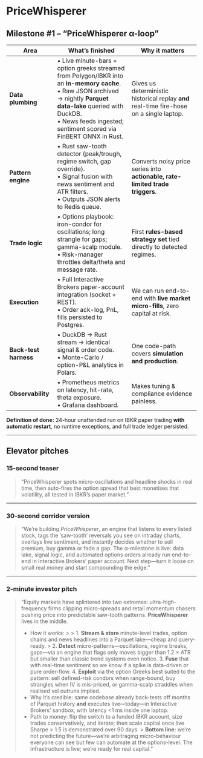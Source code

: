 # PriceWhisperer

## **Milestone #1 – “PriceWhisperer α-loop”**

| Area                  | What’s finished                                                                                                                                                                                                                             | Why it matters                                                                           |
| --------------------- | ------------------------------------------------------------------------------------------------------------------------------------------------------------------------------------------------------------------------------------------- | ---------------------------------------------------------------------------------------- |
| **Data plumbing**     | • Live minute-bars + option greeks streamed from Polygon/IBKR into an **in-memory cache**.<br>• Raw JSON archived → nightly **Parquet data-lake** queried with DuckDB.<br>• News feeds ingested; sentiment scored via FinBERT ONNX in Rust. | Gives us deterministic historical replay **and** real-time fire-hose on a single laptop. |
| **Pattern engine**    | • Rust saw-tooth detector (peak/trough, regime switch, gap override).<br>• Signal fusion with news sentiment and ATR filters.<br>• Outputs JSON alerts to Redis queue.                                                                      | Converts noisy price series into **actionable, rate-limited trade triggers**.            |
| **Trade logic**       | • Options playbook: iron-condor for oscillations; long strangle for gaps; gamma-scalp module.<br>• Risk-manager throttles delta/theta and message rate.                                                                                     | First **rules-based strategy set** tied directly to detected regimes.                    |
| **Execution**         | • Full Interactive Brokers paper-account integration (socket + REST).<br>• Order ack-log, PnL, fills persisted to Postgres.                                                                                                                 | We can run end-to-end with **live market micro-fills**, zero capital at risk.            |
| **Back-test harness** | • DuckDB → Rust stream → identical signal & order code.<br>• Monte-Carlo / option-P&L analytics in Polars.                                                                                                                                  | One code-path covers **simulation and production**.                                      |
| **Observability**     | • Prometheus metrics on latency, hit-rate, theta exposure.<br>• Grafana dashboard.                                                                                                                                                          | Makes tuning & compliance evidence painless.                                             |

**Definition of done:** 24-hour unattended run on IBKR paper trading **with automatic restart**, no runtime exceptions, and full trade ledger persisted.

---

## Elevator pitches

### 15-second teaser

> “PriceWhisperer spots micro-oscillations and headline shocks in real time, then auto-fires the option spread that best monetises that volatility, all tested in IBKR’s paper market.”

---

### 30-second corridor version

> “We’re building *PriceWhisperer*, an engine that listens to every listed stock, tags the ‘saw-tooth’ reversals you see on intraday charts, overlays live sentiment, and instantly decides whether to sell premium, buy gamma or fade a gap.
> The α-milestone is live: data lake, signal logic, and automated options orders already run end-to-end in Interactive Brokers’ paper account. Next step—turn it loose on small real money and start compounding the edge.”

---

### 2-minute investor pitch

> “Equity markets have splintered into two extremes: ultra-high-frequency firms clipping micro-spreads and retail momentum chasers pushing price into predictable saw-tooth patterns.
> **PriceWhisperer** lives in the middle.
>
> * How it works:
    >
    >   1. **Stream & store** minute-level trades, option chains and news headlines into a Parquet lake—cheap and query-ready.
    >   2. **Detect** micro-patterns—oscillations, regime breaks, gaps—via an engine that flags only moves bigger than 1.2 × ATR but smaller than classic trend systems even notice.
>   3. **Fuse** that with real-time sentiment so we know if a spike is data-driven or pure order-flow.
>   4. **Exploit** via the option Greeks best suited to the pattern: sell defined-risk condors when range-bound, buy strangles when IV is mis-priced, or gamma-scalp straddles when realised vol outruns implied.
> * Why it’s credible: same codebase already back-tests off months of Parquet history **and** executes live—today—in Interactive Brokers’ sandbox, with latency <1 ms inside one laptop.
> * Path to money: flip the switch to a funded IBKR account, size trades conservatively, and iterate; then scale capital once live Sharpe > 1.5 is demonstrated over 90 days.
    >   **Bottom line:** we’re not predicting the future—we’re arbitraging micro-behaviour everyone can see but few can automate at the options-level. The infrastructure is live; we’re ready for real capital.”

